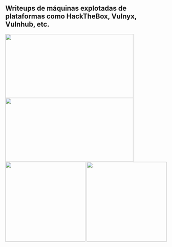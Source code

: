 ## Writeups de máquinas explotadas de plataformas como HackTheBox, Vulnyx, Vulnhub, etc. ##

<img src="https://github.com/AlexGis99/Writeups/assets/82893511/438c0e8a-2b7c-47c1-aa63-96fe8dec5b9c" width="400" height="200">
<img src="https://github.com/AlexGis99/Writeups/assets/82893511/b45d3652-2bf1-48a3-a6aa-bf7ea1e2b61c" width="400" height="200">
<img src="https://github.com/AlexGis99/Writeups/assets/82893511/9f39b168-eac6-4ff7-aad2-9261ce4020a8" witdth="450" height="250">
<img src="https://github.com/user-attachments/assets/2f01f603-331f-49e7-a0e6-bbf14fb770a9" witdth="450" height="250">

